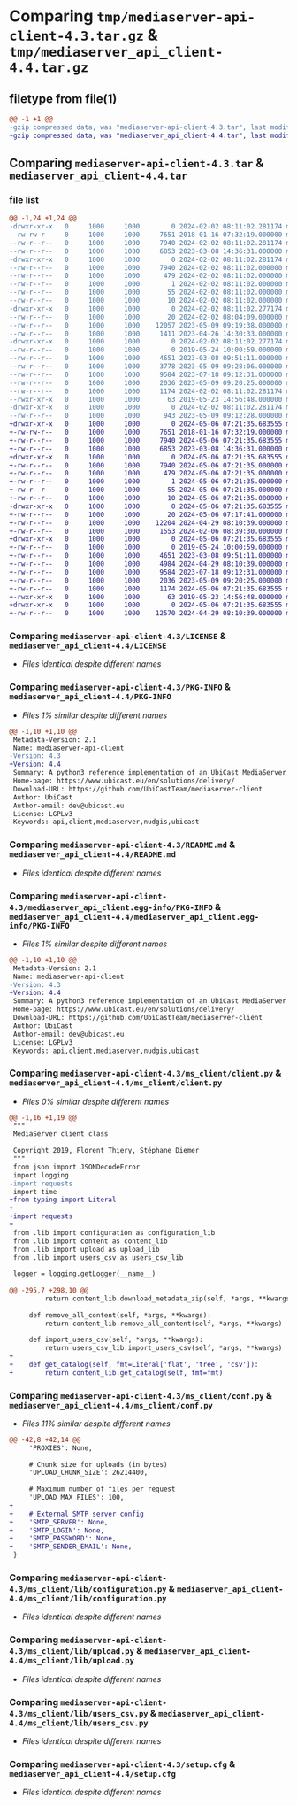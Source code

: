 # Comparing `tmp/mediaserver-api-client-4.3.tar.gz` & `tmp/mediaserver_api_client-4.4.tar.gz`

## filetype from file(1)

```diff
@@ -1 +1 @@
-gzip compressed data, was "mediaserver-api-client-4.3.tar", last modified: Fri Feb  2 08:11:02 2024, max compression
+gzip compressed data, was "mediaserver_api_client-4.4.tar", last modified: Mon May  6 07:21:35 2024, max compression
```

## Comparing `mediaserver-api-client-4.3.tar` & `mediaserver_api_client-4.4.tar`

### file list

```diff
@@ -1,24 +1,24 @@
-drwxr-xr-x   0     1000     1000        0 2024-02-02 08:11:02.281174 mediaserver-api-client-4.3/
--rw-rw-r--   0     1000     1000     7651 2018-01-16 07:32:19.000000 mediaserver-api-client-4.3/LICENSE
--rw-r--r--   0     1000     1000     7940 2024-02-02 08:11:02.281174 mediaserver-api-client-4.3/PKG-INFO
--rw-r--r--   0     1000     1000     6853 2023-03-08 14:36:31.000000 mediaserver-api-client-4.3/README.md
-drwxr-xr-x   0     1000     1000        0 2024-02-02 08:11:02.281174 mediaserver-api-client-4.3/mediaserver_api_client.egg-info/
--rw-r--r--   0     1000     1000     7940 2024-02-02 08:11:02.000000 mediaserver-api-client-4.3/mediaserver_api_client.egg-info/PKG-INFO
--rw-r--r--   0     1000     1000      479 2024-02-02 08:11:02.000000 mediaserver-api-client-4.3/mediaserver_api_client.egg-info/SOURCES.txt
--rw-r--r--   0     1000     1000        1 2024-02-02 08:11:02.000000 mediaserver-api-client-4.3/mediaserver_api_client.egg-info/dependency_links.txt
--rw-r--r--   0     1000     1000       55 2024-02-02 08:11:02.000000 mediaserver-api-client-4.3/mediaserver_api_client.egg-info/requires.txt
--rw-r--r--   0     1000     1000       10 2024-02-02 08:11:02.000000 mediaserver-api-client-4.3/mediaserver_api_client.egg-info/top_level.txt
-drwxr-xr-x   0     1000     1000        0 2024-02-02 08:11:02.277174 mediaserver-api-client-4.3/ms_client/
--rw-r--r--   0     1000     1000       20 2024-02-02 08:04:09.000000 mediaserver-api-client-4.3/ms_client/__init__.py
--rw-r--r--   0     1000     1000    12057 2023-05-09 09:19:38.000000 mediaserver-api-client-4.3/ms_client/client.py
--rw-r--r--   0     1000     1000     1411 2023-04-26 14:30:33.000000 mediaserver-api-client-4.3/ms_client/conf.py
-drwxr-xr-x   0     1000     1000        0 2024-02-02 08:11:02.277174 mediaserver-api-client-4.3/ms_client/lib/
--rw-r--r--   0     1000     1000        0 2019-05-24 10:00:59.000000 mediaserver-api-client-4.3/ms_client/lib/__init__.py
--rw-r--r--   0     1000     1000     4651 2023-03-08 09:51:11.000000 mediaserver-api-client-4.3/ms_client/lib/configuration.py
--rw-r--r--   0     1000     1000     3778 2023-05-09 09:28:06.000000 mediaserver-api-client-4.3/ms_client/lib/content.py
--rw-r--r--   0     1000     1000     9584 2023-07-18 09:12:31.000000 mediaserver-api-client-4.3/ms_client/lib/upload.py
--rw-r--r--   0     1000     1000     2036 2023-05-09 09:20:25.000000 mediaserver-api-client-4.3/ms_client/lib/users_csv.py
--rw-r--r--   0     1000     1000     1174 2024-02-02 08:11:02.281174 mediaserver-api-client-4.3/setup.cfg
--rwxr-xr-x   0     1000     1000       63 2019-05-23 14:56:48.000000 mediaserver-api-client-4.3/setup.py
-drwxr-xr-x   0     1000     1000        0 2024-02-02 08:11:02.281174 mediaserver-api-client-4.3/tests/
--rw-r--r--   0     1000     1000      943 2023-05-09 09:12:28.000000 mediaserver-api-client-4.3/tests/test_client.py
+drwxr-xr-x   0     1000     1000        0 2024-05-06 07:21:35.683555 mediaserver_api_client-4.4/
+-rw-rw-r--   0     1000     1000     7651 2018-01-16 07:32:19.000000 mediaserver_api_client-4.4/LICENSE
+-rw-r--r--   0     1000     1000     7940 2024-05-06 07:21:35.683555 mediaserver_api_client-4.4/PKG-INFO
+-rw-r--r--   0     1000     1000     6853 2023-03-08 14:36:31.000000 mediaserver_api_client-4.4/README.md
+drwxr-xr-x   0     1000     1000        0 2024-05-06 07:21:35.683555 mediaserver_api_client-4.4/mediaserver_api_client.egg-info/
+-rw-r--r--   0     1000     1000     7940 2024-05-06 07:21:35.000000 mediaserver_api_client-4.4/mediaserver_api_client.egg-info/PKG-INFO
+-rw-r--r--   0     1000     1000      479 2024-05-06 07:21:35.000000 mediaserver_api_client-4.4/mediaserver_api_client.egg-info/SOURCES.txt
+-rw-r--r--   0     1000     1000        1 2024-05-06 07:21:35.000000 mediaserver_api_client-4.4/mediaserver_api_client.egg-info/dependency_links.txt
+-rw-r--r--   0     1000     1000       55 2024-05-06 07:21:35.000000 mediaserver_api_client-4.4/mediaserver_api_client.egg-info/requires.txt
+-rw-r--r--   0     1000     1000       10 2024-05-06 07:21:35.000000 mediaserver_api_client-4.4/mediaserver_api_client.egg-info/top_level.txt
+drwxr-xr-x   0     1000     1000        0 2024-05-06 07:21:35.683555 mediaserver_api_client-4.4/ms_client/
+-rw-r--r--   0     1000     1000       20 2024-05-06 07:17:41.000000 mediaserver_api_client-4.4/ms_client/__init__.py
+-rw-r--r--   0     1000     1000    12204 2024-04-29 08:10:39.000000 mediaserver_api_client-4.4/ms_client/client.py
+-rw-r--r--   0     1000     1000     1553 2024-02-06 08:39:30.000000 mediaserver_api_client-4.4/ms_client/conf.py
+drwxr-xr-x   0     1000     1000        0 2024-05-06 07:21:35.683555 mediaserver_api_client-4.4/ms_client/lib/
+-rw-r--r--   0     1000     1000        0 2019-05-24 10:00:59.000000 mediaserver_api_client-4.4/ms_client/lib/__init__.py
+-rw-r--r--   0     1000     1000     4651 2023-03-08 09:51:11.000000 mediaserver_api_client-4.4/ms_client/lib/configuration.py
+-rw-r--r--   0     1000     1000     4984 2024-04-29 08:10:39.000000 mediaserver_api_client-4.4/ms_client/lib/content.py
+-rw-r--r--   0     1000     1000     9584 2023-07-18 09:12:31.000000 mediaserver_api_client-4.4/ms_client/lib/upload.py
+-rw-r--r--   0     1000     1000     2036 2023-05-09 09:20:25.000000 mediaserver_api_client-4.4/ms_client/lib/users_csv.py
+-rw-r--r--   0     1000     1000     1174 2024-05-06 07:21:35.683555 mediaserver_api_client-4.4/setup.cfg
+-rwxr-xr-x   0     1000     1000       63 2019-05-23 14:56:48.000000 mediaserver_api_client-4.4/setup.py
+drwxr-xr-x   0     1000     1000        0 2024-05-06 07:21:35.683555 mediaserver_api_client-4.4/tests/
+-rw-r--r--   0     1000     1000    12570 2024-04-29 08:10:39.000000 mediaserver_api_client-4.4/tests/test_client.py
```

### Comparing `mediaserver-api-client-4.3/LICENSE` & `mediaserver_api_client-4.4/LICENSE`

 * *Files identical despite different names*

### Comparing `mediaserver-api-client-4.3/PKG-INFO` & `mediaserver_api_client-4.4/PKG-INFO`

 * *Files 1% similar despite different names*

```diff
@@ -1,10 +1,10 @@
 Metadata-Version: 2.1
 Name: mediaserver-api-client
-Version: 4.3
+Version: 4.4
 Summary: A python3 reference implementation of an UbiCast MediaServer API client
 Home-page: https://www.ubicast.eu/en/solutions/delivery/
 Download-URL: https://github.com/UbiCastTeam/mediaserver-client
 Author: UbiCast
 Author-email: dev@ubicast.eu
 License: LGPLv3
 Keywords: api,client,mediaserver,nudgis,ubicast
```

### Comparing `mediaserver-api-client-4.3/README.md` & `mediaserver_api_client-4.4/README.md`

 * *Files identical despite different names*

### Comparing `mediaserver-api-client-4.3/mediaserver_api_client.egg-info/PKG-INFO` & `mediaserver_api_client-4.4/mediaserver_api_client.egg-info/PKG-INFO`

 * *Files 1% similar despite different names*

```diff
@@ -1,10 +1,10 @@
 Metadata-Version: 2.1
 Name: mediaserver-api-client
-Version: 4.3
+Version: 4.4
 Summary: A python3 reference implementation of an UbiCast MediaServer API client
 Home-page: https://www.ubicast.eu/en/solutions/delivery/
 Download-URL: https://github.com/UbiCastTeam/mediaserver-client
 Author: UbiCast
 Author-email: dev@ubicast.eu
 License: LGPLv3
 Keywords: api,client,mediaserver,nudgis,ubicast
```

### Comparing `mediaserver-api-client-4.3/ms_client/client.py` & `mediaserver_api_client-4.4/ms_client/client.py`

 * *Files 0% similar despite different names*

```diff
@@ -1,16 +1,19 @@
 """
 MediaServer client class
 
 Copyright 2019, Florent Thiery, Stéphane Diemer
 """
 from json import JSONDecodeError
 import logging
-import requests
 import time
+from typing import Literal
+
+import requests
+
 from .lib import configuration as configuration_lib
 from .lib import content as content_lib
 from .lib import upload as upload_lib
 from .lib import users_csv as users_csv_lib
 
 logger = logging.getLogger(__name__)
 
@@ -295,7 +298,10 @@
         return content_lib.download_metadata_zip(self, *args, **kwargs)
 
     def remove_all_content(self, *args, **kwargs):
         return content_lib.remove_all_content(self, *args, **kwargs)
 
     def import_users_csv(self, *args, **kwargs):
         return users_csv_lib.import_users_csv(self, *args, **kwargs)
+
+    def get_catalog(self, fmt=Literal['flat', 'tree', 'csv']):
+        return content_lib.get_catalog(self, fmt=fmt)
```

### Comparing `mediaserver-api-client-4.3/ms_client/conf.py` & `mediaserver_api_client-4.4/ms_client/conf.py`

 * *Files 11% similar despite different names*

```diff
@@ -42,8 +42,14 @@
     'PROXIES': None,
 
     # Chunk size for uploads (in bytes)
     'UPLOAD_CHUNK_SIZE': 26214400,
 
     # Maximum number of files per request
     'UPLOAD_MAX_FILES': 100,
+
+    # External SMTP server config
+    'SMTP_SERVER': None,
+    'SMTP_LOGIN': None,
+    'SMTP_PASSWORD': None,
+    'SMTP_SENDER_EMAIL': None,
 }
```

### Comparing `mediaserver-api-client-4.3/ms_client/lib/configuration.py` & `mediaserver_api_client-4.4/ms_client/lib/configuration.py`

 * *Files identical despite different names*

### Comparing `mediaserver-api-client-4.3/ms_client/lib/upload.py` & `mediaserver_api_client-4.4/ms_client/lib/upload.py`

 * *Files identical despite different names*

### Comparing `mediaserver-api-client-4.3/ms_client/lib/users_csv.py` & `mediaserver_api_client-4.4/ms_client/lib/users_csv.py`

 * *Files identical despite different names*

### Comparing `mediaserver-api-client-4.3/setup.cfg` & `mediaserver_api_client-4.4/setup.cfg`

 * *Files identical despite different names*

